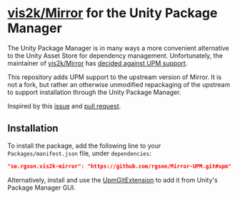 # [vis2k/Mirror] for the Unity Package Manager

The Unity Package Manager is in many ways a more convenient alternative to the
Unity Asset Store for dependency management. Unfortunately, the maintainer of
[vis2k/Mirror] has [decided against UPM support][vis2k-reason].

This repository adds UPM support to the upstream version of Mirror. It is not a
fork, but rather an otherwise unmodified repackaging of the upstream to support
installation through the Unity Package Manager.

Inspired by this [issue][vis2k/Mirror#891] and [pull request][vis2k/Mirror#892].


## Installation

To install the package, add the following line to your `Packages/manifest.json`
file, under `dependencies`:
```json
"se.rgson.vis2k-mirror": "https://github.com/rgson/Mirror-UPM.git#upm",
```

Alternatively, install and use the [UpmGitExtension] to add it from Unity's
Package Manager GUI.


<!-- Refs -->
[vis2k/Mirror]: https://github.com/vis2k/Mirror
[vis2k/Mirror#891]: https://github.com/vis2k/Mirror/issues/891
[vis2k/Mirror#892]: https://github.com/vis2k/Mirror/pull/892
[vis2k-reason]: https://github.com/vis2k/Mirror/pull/892#issuecomment-544277802
[UpmGitExtension]: https://github.com/mob-sakai/UpmGitExtension
